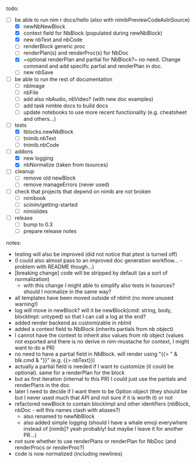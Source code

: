 todo:

- [ ] be able to run nim r docs/hello (also with nimibPreviewCodeAsInSource)
  - [x] newNbNewBlock
  - [x] context field for NbBlock (populated during newNbBlock)
  - [x] new nbText and nbCode
  - [ ] renderBlock generic proc
  - [ ] renderPlan(s) and renderProc(s) for NbDoc
  - [x] ~optional renderPlan and partial for NbBlock?~ no need. Change command and add specific partial and renderPlan in doc.
  - [ ] new nbSave
- [ ] be able to run the rest of documentation
  - [ ] nbImage
  - [ ] nbFile
  - [ ] add also nbAudio, nbVideo? (with new doc examples)
  - [ ] add task nimble docs to build docs
  - [ ] update notebooks to use more recent functionality (e.g. cheatsheet and others...)
- [ ] tests
  - [x] tblocks.newNbBlock
  - [ ] tnimib.nbText
  - [ ] tnimib.nbCode
- [ ] addons
  - [x] new logging
  - [x] nbNormalize (taken from tsources)
- [ ] cleanup
  - [ ] remove old newBlock
  - [ ] remove manageErrors (never used)
- [ ] check that projects that depend on nimib are not broken
  - [ ] nimibook
  - [ ] scinim/getting-started
  - [ ] nimislides
- [ ] release
  - [ ] bump to 0.3
  - [ ] prepare release notes

notes:

- testing will also be improved (did not notice that ptest is turned off)
- (I could also almost pass to an improved doc generation workflow... - problem with README though...)
- [breaking change] code will be stripped by default (as a sort of normalization)
  - with this change I might able to simplify also tests in tsources? should I normalize in the same way?
- all templates have been moved outside of nbInit (no more unused warning!)
- log will move in newBlock? will it be newBlock(cmd: string, body, blockImpl: untyped) so that I can call a log at the end?
- added render backend as customizable in nbInit
- added a context field to NbBlock (inherits partials from nb object)
- I cannot have the context to inherit also values from nb object (values not exported and there is no derive in nim-mustache for context, I might want to do a PR)
- no need to have a partial field in NbBlock. will render using "{{> " & blk.cmd & "}}" (e.g. {{> nbText}})
- actually a partial field is needed if I want to customize (it could be optional). same for a renderPlan for the block
- but as first iteration (internal to this PR) I could just use the partials and renderPlans in the doc
- later I need to decide if I want them to be Option object (they should be but I never used much that API and not sure if it is worth it) or not
- refactored newBlock to contain blockImpl and other identifiers (nbBlock, nbDoc - will this names clash with aliases?)
  - also renamed to newNbBlock
  - also added simple logging (should I have a whale emoji everywhere instead of \[nimib\]? yeah probably! but maybe I leave it for another PR...)
- not sure whether to use renderPlans or renderPlan for NbDoc (and renderProcs or renderProc?)
- code is now normalized (including newlines)

